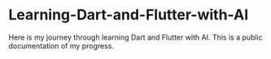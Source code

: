 # Learning-Dart-and-Flutter-with-AI
Here is my journey through learning Dart and Flutter with AI. This is a public documentation of my progress.

